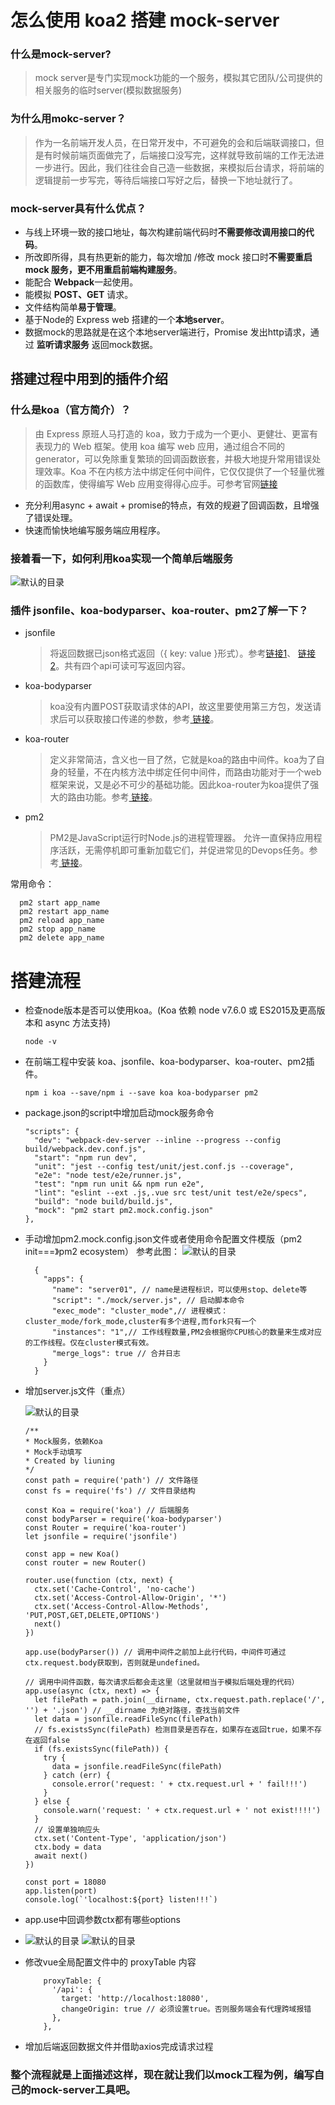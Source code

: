 # 怎么使用 koa2 搭建 mock-server


### 什么是mock-server?
> mock server是专门实现mock功能的一个服务，模拟其它团队/公司提供的相关服务的临时server(模拟数据服务)

### 为什么用mokc-server？
> 作为一名前端开发人员，在日常开发中，不可避免的会和后端联调接口，但是有时候前端页面做完了，后端接口没写完，这样就导致前端的工作无法进一步进行。因此，我们往往会自己造一些数据，来模拟后台请求，将前端的逻辑提前一步写完，等待后端接口写好之后，替换一下地址就行了。

### mock-server具有什么优点？
- 与线上环境一致的接口地址，每次构建前端代码时**不需要修改调用接口的代码**。
- 所改即所得，具有热更新的能力，每次增加 /修改 mock 接口时**不需要重启 mock 服务，更不用重启前端构建服务**。
- 能配合 **Webpack**一起使用。
- 能模拟 **POST、GET** 请求。
- 文件结构简单**易于管理**。
- 基于Node的 Express web 搭建的一个**本地server**。
- 数据mock的思路就是在这个本地server端进行，Promise 发出http请求，通过 **监听请求服务** 返回mock数据。


## 搭建过程中用到的插件介绍

###  什么是koa（官方简介）？
> 由 Express 原班人马打造的 koa，致力于成为一个更小、更健壮、更富有表现力的 Web 框架。使用 koa 编写 web 应用，通过组合不同的 generator，可以免除重复繁琐的回调函数嵌套，并极大地提升常用错误处理效率。Koa 不在内核方法中绑定任何中间件，它仅仅提供了一个轻量优雅的函数库，使得编写 Web 应用变得得心应手。可参考官网[链接][1]

  [1]: https://github.com/guo-yu/koa-guide

- 充分利用async + await + promise的特点，有效的规避了回调函数，且增强了错误处理。
- 快速而愉快地编写服务端应用程序。

### 接着看一下，如何利用koa实现一个简单后端服务
  ![默认的目录](../assets/img2.jpg)

 ### 插件 jsonfile、koa-bodyparser、koa-router、pm2了解一下？

 - jsonfile
    > 将返回数据已json格式返回（{ key: value }形式）。参考[链接1][1]、
    [链接2][2]。共有四个api可读可写返回内容。

  [1]: https://m.gxlcms.com/JavaScript-255473.html
  [2]: https://www.pudn.com/news/62d01b26040b80219296c0e9.html
 - koa-bodyparser
    > koa没有内置POST获取请求体的API，故这里要使用第三方包，发送请求后可以获取接口传递的参数，参考[ 链接][1]。

  [1]: https://www.jianshu.com/p/93ad4dcd4eab?u_atoken=6794df98-7a84-4a3c-b6e1-28a388863042&u_asession=01dGp0RhZBUobiMvEPHGv38BAGtK0YrIyb9-0s2ZDGw7TI47dFLe7DYT89ESaL7jPUX0KNBwm7Lovlpxjd_P_q4JsKWYrT3W_NKPr8w6oU7K8EskeXd8hnF2UDi3dMuRqanHmbkqVcEgdObpAroqY1_GBkFo3NEHBv0PZUm6pbxQU&u_asig=0505eyQvUZtlo6qZiZ3pbAbm47YU2Eruon1jYoJc7a_uqxn-o3Zmh3EGyqpQ67lC2XYMkpY3YTKJ-1NLYFQHEB6UoPoN_QRA6CEsT-n1pUR6J4uAbkSEic59f-kVyEvegnGsM26p-O_w5ey0WPQ06DOA2OJ09xr3PbKNcUhRGnNPX9JS7q8ZD7Xtz2Ly-b0kmuyAKRFSVJkkdwVUnyHAIJzS67CRJ66kHxILq913v5PxUA6ldj35r9j8X9gL20mNtL6xbSxAaWh9ph0bRUFW-6vO3h9VXwMyh6PgyDIVSG1W-p19Gz9E4fke4O4X1XFCNUPdP6HxyoHGw6I9ABYWNepnJv6Ykj6ttjJGx3d-oadgCosViMfT0E4l8xylT2fhwPmWspDxyAEEo4kbsryBKb9Q&u_aref=TVvzNViD%2F%2FO%2BdC0KAcl4zcDXXrQ%3D
 - koa-router
    > 定义非常简洁，含义也一目了然，它就是koa的路由中间件。koa为了自身的轻量，不在内核方法中绑定任何中间件，而路由功能对于一个web框架来说，又是必不可少的基础功能。因此koa-router为koa提供了强大的路由功能。参考[ 链接][1]。

  [1]: https://blog.csdn.net/qq_31967569/article/details/103784078
 - pm2
    > PM2是JavaScript运行时Node.js的进程管理器。 允许一直保持应用程序活跃，无需停机即可重新加载它们，并促进常见的Devops任务。参考[ 链接][1]。

  [1]: https://www.leixue.com/ask/what-is-pm2

  常用命令：

  ```
    pm2 start app_name
    pm2 restart app_name
    pm2 reload app_name
    pm2 stop app_name
    pm2 delete app_name
  ```

# 搭建流程

- 检查node版本是否可以使用koa。(Koa 依赖 node v7.6.0 或 ES2015及更高版本和 async 方法支持)
  ```
  node -v
  ```

- 在前端工程中安装 koa、jsonfile、koa-bodyparser、koa-router、pm2插件。
  ```
  npm i koa --save/npm i --save koa koa-bodyparser pm2
  ```

- package.json的script中增加启动mock服务命令
  ```
  "scripts": {
    "dev": "webpack-dev-server --inline --progress --config build/webpack.dev.conf.js",
    "start": "npm run dev",
    "unit": "jest --config test/unit/jest.conf.js --coverage",
    "e2e": "node test/e2e/runner.js",
    "test": "npm run unit && npm run e2e",
    "lint": "eslint --ext .js,.vue src test/unit test/e2e/specs",
    "build": "node build/build.js",
    "mock": "pm2 start pm2.mock.config.json"
  },
  ```
- 手动增加pm2.mock.config.json文件或者使用命令配置文件模版（pm2 init===》pm2 ecosystem）
  参考此图：
   ![默认的目录](../assets/img5.jpg)

  ```
    {
      "apps": {
        "name": "server01", // name是进程标识，可以使用stop、delete等
        "script": "./mock/server.js", // 启动脚本命令
        "exec_mode": "cluster_mode",// 进程模式：cluster_mode/fork_mode,cluster有多个进程,而fork只有一个
        "instances": "1",// 工作线程数量,PM2会根据你CPU核心的数量来生成对应的工作线程。仅在cluster模式有效。
        "merge_logs": true // 合并日志
      }
    }
  ```

- 增加server.js文件（重点）

  ![默认的目录](../assets/img1.jpg)


  ```
  /**
  * Mock服务，依赖Koa
  * Mock手动填写
  * Created by liuning
  */
  const path = require('path') // 文件路径
  const fs = require('fs') // 文件目录结构

  const Koa = require('koa') // 后端服务
  const bodyParser = require('koa-bodyparser')
  const Router = require('koa-router')
  let jsonfile = require('jsonfile')

  const app = new Koa()
  const router = new Router()

  router.use(function (ctx, next) {
    ctx.set('Cache-Control', 'no-cache')
    ctx.set('Access-Control-Allow-Origin', '*')
    ctx.set('Access-Control-Allow-Methods', 'PUT,POST,GET,DELETE,OPTIONS')
    next()
  })

  app.use(bodyParser()) // 调用中间件之前加上此行代码，中间件可通过ctx.request.body获取到，否则就是undefined。

  // 调用中间件函数，每次请求后都会走这里（这里就相当于模拟后端处理的代码）
  app.use(async (ctx, next) => {
    let filePath = path.join(__dirname, ctx.request.path.replace('/', '') + '.json') // __dirname 为绝对路径，查找当前文件
    let data = jsonfile.readFileSync(filePath)
    // fs.existsSync(filePath) 检测目录是否存在，如果存在返回true，如果不存在返回false
    if (fs.existsSync(filePath)) {
      try {
        data = jsonfile.readFileSync(filePath)
      } catch (err) {
        console.error('request: ' + ctx.request.url + ' fail!!!')
      }
    } else {
      console.warn('request: ' + ctx.request.url + ' not exist!!!!')
    }
    // 设置单独响应头
    ctx.set('Content-Type', 'application/json')
    ctx.body = data
    await next()
  })

  const port = 18080
  app.listen(port)
  console.log(`'localhost:${port} listen!!!`)
  ```

- app.use中回调参数ctx都有哪些options
-   ![默认的目录](../assets/img3.jpg) ![默认的目录](../assets/img4.jpg)


- 修改vue全局配置文件中的 proxyTable 内容

  ```
      proxyTable: {
        '/api': {
          target: 'http://localhost:18080',
          changeOrigin: true // 必须设置true。否则服务端会有代理跨域报错
        },
      },
  ```

- 增加后端返回数据文件并借助axios完成请求过程

### 整个流程就是上面描述这样，现在就让我们以mock工程为例，编写自己的mock-server工具吧。
